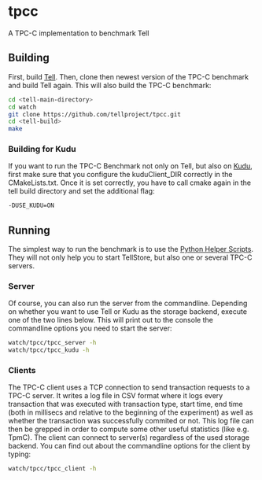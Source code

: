 # tpcc
A TPC-C implementation to benchmark Tell

## Building
First, build [Tell](https://github.com/tellproject/tell). Then, clone then newest version of the TPC-C benchmark and build Tell again. This will also build the TPC-C benchmark:

```bash
cd <tell-main-directory>
cd watch
git clone https://github.com/tellproject/tpcc.git
cd <tell-build>
make
```

### Building for Kudu
If you want to run the TPC-C Benchmark not only on Tell, but also on [Kudu](http://getkudu.io), first make sure that you configure the kuduClient_DIR correctly in the CMakeLists.txt. Once it is set correctly, you have to call cmake again in the tell build directory and set the additional flag:

```bash
-DUSE_KUDU=ON
```

## Running
The simplest way to run the benchmark is to use the [Python Helper Scripts](https://github.com/tellproject/helper_scripts). They will not only help you to start TellStore, but also one or several TPC-C servers.

### Server
Of course, you can also run the server from the commandline. Depending on whether you want to use Tell or Kudu as the storage backend, execute one of the two lines below. This will print out to the console the commandline options you need to start the server:

```bash
watch/tpcc/tpcc_server -h
watch/tpcc/tpcc_kudu -h
```

### Clients
The TPC-C client uses a TCP connection to send transaction requests to a TPC-C server. It writes a log file in CSV format where it logs every transaction that was executed with transaction type, start time, end time (both in millisecs and relative to the beginning of the experiment) as well as whether the transaction was successfully commited or not. This log file can then be grepped in order to compute some other useful statistics (like e.g. TpmC). The client can connect to server(s) regardless of the used storage backend. You can find out about the commandline options for the client by typing:

```bash
watch/tpcc/tpcc_client -h
```
